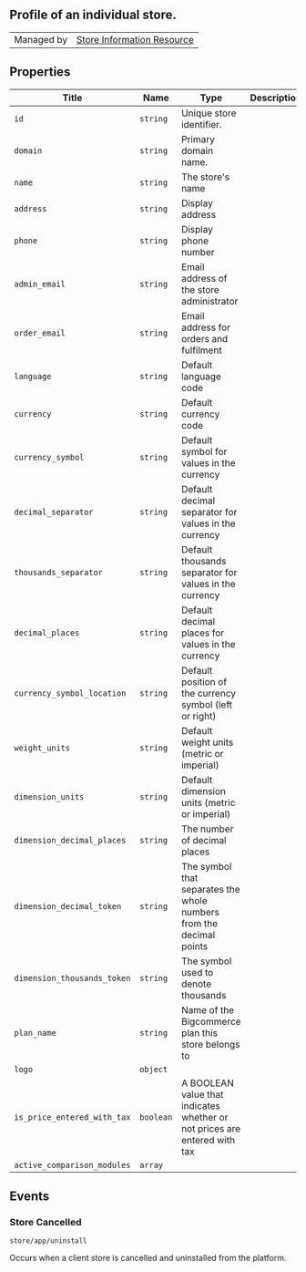 ## Profile of an individual store.

|||
|---|---|
| Managed by | [Store Information Resource](/api/stores/v2/store_information)


## Properties

| Title | Name | Type | Description |
| --- | --- | --- | --- |
| `id` | `string` | Unique store identifier. |
| `domain` | `string` | Primary domain name. |
| `name` | `string` | The store's name |
| `address` | `string` | Display address |
| `phone` | `string` | Display phone number |
| `admin_email` | `string` | Email address of the store administrator |
| `order_email` | `string` | Email address for orders and fulfilment |
| `language` | `string` | Default language code |
| `currency` | `string` | Default currency code |
| `currency_symbol` | `string` | Default symbol for values in the currency |
| `decimal_separator` | `string` | Default decimal separator for values in the currency |
| `thousands_separator` | `string` | Default thousands separator for values in the currency |
| `decimal_places` | `string` | Default decimal places for values in the currency |
| `currency_symbol_location` | `string` | Default position of the currency symbol (left or right) |
| `weight_units` | `string` | Default weight units (metric or imperial) |
| `dimension_units` | `string` | Default dimension units (metric or imperial) |
| `dimension_decimal_places` | `string` | The number of decimal places |
| `dimension_decimal_token` | `string` | The symbol that separates the whole numbers from the decimal points |
| `dimension_thousands_token` | `string` | The symbol used to denote thousands |
| `plan_name` | `string` | Name of the Bigcommerce plan this store belongs to |
| `logo` | `object` |
| `is_price_entered_with_tax` | `boolean` | A BOOLEAN value that indicates whether or not prices are entered with tax |
| `active_comparison_modules` | `array` |

## Events

### Store Cancelled

```
store/app/uninstall
```

Occurs when a client store is cancelled and uninstalled from the platform.

